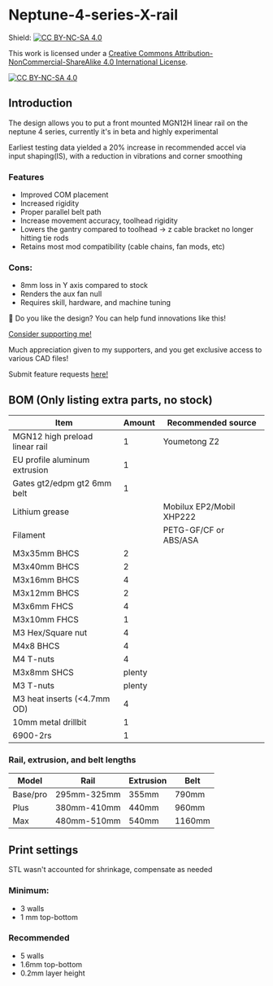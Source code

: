 # Neptune-4-series-X-rail

Shield: [![CC BY-NC-SA 4.0][cc-by-nc-sa-shield]][cc-by-nc-sa]

This work is licensed under a
[Creative Commons Attribution-NonCommercial-ShareAlike 4.0 International License][cc-by-nc-sa].

[![CC BY-NC-SA 4.0][cc-by-nc-sa-image]][cc-by-nc-sa]

[cc-by-nc-sa]: http://creativecommons.org/licenses/by-nc-sa/4.0/
[cc-by-nc-sa-image]: https://licensebuttons.net/l/by-nc-sa/4.0/88x31.png
[cc-by-nc-sa-shield]: https://img.shields.io/badge/License-CC%20BY--NC--SA%204.0-lightgrey.svg

## Introduction

The design allows you to put a front mounted MGN12H linear rail on the neptune 4 series, currently it's in beta and highly experimental

Earliest testing data yielded a 20% increase in recommended accel via input shaping(IS), with a reduction in vibrations and corner smoothing

### Features
- Improved COM placement
- Increased rigidity
- Proper parallel belt path
- Increase movement accuracy, toolhead rigidity
- Lowers the gantry compared to toolhead -> z cable bracket no longer hitting tie rods
- Retains most mod compatibility (cable chains, fan mods, etc)
### Cons:
- 8mm loss in Y axis compared to stock
- Renders the aux fan null
- Requires skill, hardware, and machine tuning

🤩 Do you like the design? You can help fund innovations like this!

[Consider supporting me!](https://buymeacoffee.com/silencedfrost)

Much appreciation given to my supporters, and you get exclusive access to various CAD files!

Submit feature requests [here!](https://trello.com/b/vacGVoLQ/cad-modelling-requests)

## BOM (Only listing extra parts, no stock)

|Item                          |Amount|Recommended source      |
|------------------------------|------|------------------------|
|MGN12 high preload linear rail|1     |Youmetong Z2            |
|EU profile aluminum extrusion |1     |                        |
|Gates gt2/edpm gt2 6mm belt   |1     |                        |
|Lithium grease                |      |Mobilux EP2/Mobil XHP222|
|Filament                      |      |PETG-GF/CF or ABS/ASA   |
|M3x35mm BHCS                  |2     |                        |
|M3x40mm BHCS                  |2     |                        |
|M3x16mm BHCS                  |4     |                        |
|M3x12mm BHCS                  |2     |                        |
|M3x6mm FHCS                   |4     |                        |
|M3x10mm FHCS                  |1     |                        |
|M3 Hex/Square nut             |4     |                        |
|M4x8 BHCS                     |4     |                        |
|M4 T-nuts                     |4     |                        |
|M3x8mm SHCS                   |plenty|                        |
|M3 T-nuts                     |plenty|                        |
|M3 heat inserts (<4.7mm OD)   |4     |                        |
|10mm metal drillbit           |1     |                        |
|6900-2rs                      |1     |                        |

### Rail, extrusion, and belt lengths

|Model   |Rail       |Extrusion       |Belt  |
|--------|-----------|----------------|------|
|Base/pro|295mm-325mm|355mm           |790mm |
|Plus    |380mm-410mm|440mm           |960mm |
|Max     |480mm-510mm|540mm           |1160mm|

## Print settings

STL wasn't accounted for shrinkage, compensate as needed

### Minimum:
- 3 walls
- 1 mm top-bottom
### Recommended
- 5 walls
- 1.6mm top-bottom
- 0.2mm layer height
